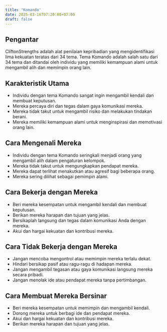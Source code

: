 ```yaml
---
title: 'Komando'
date: 2025-03-16T07:20:00+07:00
draft: false
---
```


## Pengantar

CliftonStrengths adalah alat penilaian kepribadian yang mengidentifikasi lima kekuatan teratas dari 34 tema. Tema Komando adalah salah satu dari 34 tema dan ditandai oleh individu yang memiliki kemampuan alami untuk mengambil alih dan memimpin orang lain.

## Karakteristik Utama

- Individu dengan tema Komando sangat ingin mengambil kendali dan membuat keputusan.
- Mereka percaya diri dan tegas dalam gaya komunikasi mereka.
- Mereka tidak takut untuk mengambil risiko dan melakukan tindakan berani.
- Mereka memiliki kemampuan alami untuk menginspirasi dan memotivasi orang lain.

## Cara Mengenali Mereka

- Individu dengan tema Komando seringkali menjadi orang yang mengambil alih dalam pengaturan kelompok.
- Mereka tidak takut untuk mengungkapkan pendapat mereka.
- Mereka dapat terlihat menakutkan atau agresif bagi beberapa orang.
- Mereka sering dilihat sebagai pemimpin alami.

## Cara Bekerja dengan Mereka

- Beri mereka kesempatan untuk mengambil kendali dan membuat keputusan.
- Berikan mereka harapan dan tujuan yang jelas.
- Bersikaplah langsung dan tegas dalam komunikasi Anda dengan mereka.
- Akui dan hargai kekuatan dan kontribusi mereka.

## Cara Tidak Bekerja dengan Mereka

- Jangan mencoba mengontrol atau memimpin mereka terlalu dekat.
- Hindari bersikap pasif atau ragu-ragu di hadapan mereka.
- Jangan mengambil tegasan atau gaya komunikasi langsung mereka secara pribadi.
- Jangan menolak ide atau pendapat mereka tanpa pertimbangan.

## Cara Membuat Mereka Bersinar

- Beri mereka kesempatan untuk memimpin dan mengambil kendali.
- Dorong mereka untuk berbagi ide dan pendapat mereka.
- Akui dan hargai kekuatan dan kontribusi mereka.
- Berikan mereka harapan dan tujuan yang jelas.
